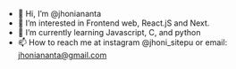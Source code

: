 - 👋 Hi, I’m @jhoniananta
- 👀 I’m interested in Frontend web, React.jS and Next.
- 🌱 I’m currently learning Javascript, C, and python
- 📫 How to reach me at instagram @jhoni_sitepu or email: jhoniananta@gmail.com

<!---
jhoniananta/jhoniananta is a ✨ special ✨ repository because its `README.md` (this file) appears on your GitHub profile.
You can click the Preview link to take a look at your changes.
--->
